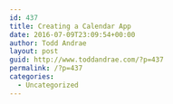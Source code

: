 ```yaml
---
id: 437
title: Creating a Calendar App
date: 2016-07-09T23:09:54+00:00
author: Todd Andrae
layout: post
guid: http://www.toddandrae.com/?p=437
permalink: /?p=437
categories:
  - Uncategorized
---
```

